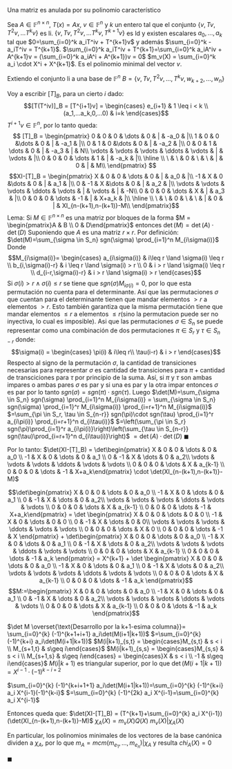 Una matriz es anulada por su polinomio característico

Sea $A \in \mathbb F^{n\times n}$, $T(x)=Ax$, $v \in \mathbb F^n$ y $k$ un entero tal que el conjunto $\{v,Tv,T^2v,...T^kv\}$ es li. $\{v,Tv,T^2v,...T^kv,T^{k+1}v\}$ es ld y existen escalares $a_0,...,a_k$ tal que $0=\sum_{i=0}^k a_iT^iv + T^{k+1}v$ y además $\sum_{i=0}^k -a_iT^iv = T^{k+1}$. $\sum_{i=0}^k a_iT^iv + T^{k+1}=\sum_{i=0}^k a_iA^iv + A^{k+1}v = (\sum_{i=0}^k a_iA^i + A^{k+1})v = 0$
$m_v(X) = \sum_{i=0}^k a_i \cdot X^i + X^{k+1}$. Es el polinomio minimal del vector $v$.

Extiendo el conjunto li a una base de $\mathbb F^n$ $B=\{v,Tv,T^2v,...,T^kv,w_{k+2},...,w_n\}$

Voy a escribir $[T]_B$, para un cierto $i$ dado:
$$[T(T^iv)]_B = [T^{i+1}v] = \begin{cases}
	e_{i+1} & 1 \leq i < k \\
	(a_1,...a_k,0,...0) & i=k
\end{cases}$$
$T^{i+1}v \in \mathbb F^n$, por lo tanto queda:
$$
[T]_B = 
\begin{pmatrix}
	0 & 0 & 0 & \dots & 0 & | & -a_0 & |\\
	1 & 0 & 0 &\dots & 0 & | & -a_1 & |\\
	0 & 1 & 0 &\dots & 0 & | & -a_2 & |\\
	0 & 0 & 1 & \dots & 0 & | & -a_3 & | & N\\
	\vdots & \vdots & \vdots & \ddots & \vdots & | & \vdots & |\\
	0 & 0 & 0 & \dots & 1 & | & -a_k & |\\
	\hline \\
	\ & \ & 0  & \ & \ & | & 0 & | & M\\
\end{pmatrix}
$$
$$XI-[T]_B = \begin{pmatrix}
	X & 0 & 0 & \dots & 0 & | & a_0 & |\\
	-1 & X & 0 &\dots & 0 & | & a_1 & |\\
	0 & -1 & X &\dots & 0 & | & a_2 & |\\
	\vdots & \vdots & \vdots & \ddots & \vdots & | & \vdots & | & -N\\
	0 & 0 & 0 & \dots & X & | & a_3 & |\\
	0 & 0 & 0 & \dots & -1 & | & X+a_k & |\\
	\hline \\
	\ & \ & 0  & \ & \ & | & 0 & | & XI_{n-(k+1),n-(k+1)}-M\\
\end{pmatrix}$$
Lema: Si $M \in \mathbb F^{n \times n}$ es una matriz por bloques de la forma $M = \begin{pmatrix}A & B \\ 0 & D\end{pmatrix}$ entonces $\det(M)=\det(A) \cdot \det(D)$
	Suponiendo que $A$ es una matriz $r\times r$.
	Por definición: $\det(M)=\sum_{\sigma \in S_n} sgn(\sigma) \prod_{i=1}^n M_{i\sigma(i)}$
	Donde
	$$M_{i\sigma(i)}=
	\begin{cases} 
	a_{i\sigma(i)} & i\leq r \land \sigma(i) \leq r \\ 
	b_{i,\sigma(i)-r} & i \leq r \land \sigma(i) > r \\ 
	0 & i > r \land \sigma(i) \leq r \\ 
	d_{i-r,\sigma(i)-r} &  i > r \land \sigma(i) > r
	\end{cases}$$
	Si $\sigma(i) > r \land \sigma(i)\leq r$ se tiene que $sgn(\sigma)M_{i\sigma(i)}=0$, por lo que esta permutación no cuenta para el determinante. Así que las permutaciones $\sigma$ que cuentan para el determinante tienen que mandar elementos $>r$ a elementos $>r$. Esto también garantiza que la misma permutación tiene que mandar elementos $\leq r$ a elementos $\leq r$(sino la permutacion puede ser no inyectiva, lo cual es imposible). Asi que las permutaciones $\sigma \in S_n$ se puede representar como una combinación de dos permutaciones $\pi \in S_r$ y $\tau \in S_{n-r}$ donde:
	$$\sigma(i) = \begin{cases}
		\pi(i) & i\leq r\\
		\tau(i-r) & i > r 
	\end{cases}$$
	Respecto al signo de la permutación $\sigma$, la cantidad de transiciones necesarias para representar $\sigma$ es $\text{cantidad de transiciones para }\pi + \text{cantidad de transciciones para }\tau$ por principio de la suma. Así, si $\pi$ y $\tau$ son ambas impares o ambas pares $\sigma$ es par y si una es par y la otra impar entonces $\sigma$ es par por lo tanto $sgn(\sigma) = sgn(\pi) \cdot sgn(\tau)$.
	Luego $\det(M)=\sum_{\sigma \in S_n} sgn(\sigma) \prod_{i=1}^n M_{i\sigma(i)} = \sum_{\sigma \in S_n} sgn(\sigma) \prod_{i=1}^r M_{i\sigma(i)} \prod_{i=r+1}^n M_{i\sigma(i)}$ 
	$=\sum_{\pi \in S_r, \tau \in S_{n-r}} sgn(\pi)\cdot sgn(\tau) \prod_{i=1}^r a_{i\pi(i)} \prod_{i=r+1}^n d_{i\tau(i)}$
	$=\left(\sum_{\pi \in S_r} sgn(\pi)\prod_{i=1}^r a_{i\pi(i)}\right)\left(\sum_{\tau \in S_{n-r}} sgn(\tau)\prod_{i=r+1}^n d_{i\tau(i)}\right)$
	$=\det(A)\cdot \det(D)$
	$\blacksquare$

Por lo tanto:
$\det(XI-[T]_B) = \det\begin{pmatrix} X & 0 & 0 & \dots & 0 & a_0 \\ -1 & X & 0 & \dots & 0 & a_1 \\ 0 & -1 & X & \dots & 0 & a_2\\ \vdots & \vdots & \vdots & \ddots & \vdots & \vdots \\ 0 & 0 & 0 & \dots & X & a_{k-1} \\ 0 & 0 & 0 & \dots & -1 & X+a_k\end{pmatrix} \cdot \det(XI_{n-(k+1),n-(k+1)}-M)$

$$\det\begin{pmatrix} X & 0 & 0 & \dots & 0 & a_0 \\ -1 & X & 0 & \dots & 0 & a_1 \\ 0 & -1 & X & \dots & 0 & a_2\\ \vdots & \vdots & \vdots & \ddots & \vdots & \vdots \\ 0 & 0 & 0 & \dots & X & a_{k-1} \\ 0 & 0 & 0 & \dots & -1 & X+a_k\end{pmatrix} = \det
\begin{pmatrix} X & 0 & 0 & \dots & 0 & 0 \\
-1 & X & 0 & \dots & 0 & 0 \\
0 & -1 & X & \dots & 0 & 0\\
\vdots & \vdots & \vdots & \ddots & \vdots & \vdots \\
0 & 0 & 0 & \dots & X & 0 \\
0 & 0 & 0 & \dots & -1 & X
\end{pmatrix} + \det\begin{pmatrix} X & 0 & 0 & \dots & 0 & a_0 \\
-1 & X & 0 & \dots & 0 & a_1 \\
0 & -1 & X & \dots & 0 & a_2\\
\vdots & \vdots & \vdots & \ddots & \vdots & \vdots \\
0 & 0 & 0 & \dots & X & a_{k-1} \\
0 & 0 & 0 & \dots & -1 & a_k
\end{pmatrix} = X^{k+1} + \det \begin{pmatrix} X & 0 & 0 & \dots & 0 & a_0 \\
-1 & X & 0 & \dots & 0 & a_1 \\
0 & -1 & X & \dots & 0 & a_2\\
\vdots & \vdots & \vdots & \ddots & \vdots & \vdots \\
0 & 0 & 0 & \dots & X & a_{k-1} \\
0 & 0 & 0 & \dots & -1 & a_k
\end{pmatrix}$$
$$M:=\begin{pmatrix} X & 0 & 0 & \dots & 0 & a_0 \\
-1 & X & 0 & \dots & 0 & a_1 \\
0 & -1 & X & \dots & 0 & a_2\\
\vdots & \vdots & \vdots & \ddots & \vdots & \vdots \\
0 & 0 & 0 & \dots & X & a_{k-1} \\
0 & 0 & 0 & \dots & -1 & a_k
\end{pmatrix}$$

$\det M \overset{\text{Desarrollo por la k+1-esima columna}}= \sum_{i=0}^{k} (-1)^{k+1+i+1} a_i\det(M(i+1|k+1))$
$=\sum_{i=0}^{k} (-1)^{k+i} a_i\det(M(i+1|k+1))$
$M(i|k+1)_{s,t} = \begin{cases}M_{s,t} & s < i \\ M_{s+1,t} & s\geq i\end{cases}$
$M(i|k+1)_{s,s} = \begin{cases}M_{s,s} & s < i \\ M_{s+1,s} & s\geq i\end{cases} = \begin{cases}X & s < i \\ -1 & s\geq i\end{cases}$
$M(i|k+1)$ es triangular superior, por lo que $\det(M(i+1|k+1)) = X^{i-1}\cdot (-1)^{k-i+2}$

$\sum_{i=0}^{k} (-1)^{k+i+1+1} a_i\det(M(i+1|k+1))=\sum_{i=0}^{k} (-1)^{k+i} a_i X^{i-1}(-1)^{k-i}$
$=\sum_{i=0}^{k} (-1)^{2k} a_i X^{i-1}=\sum_{i=0}^{k} a_i X^{i-1}$

Entonces queda que:
$\det(XI-[T]_B) = (T^{k+1}+\sum_{i=0}^{k} a_i X^{i-1})(\det(XI_{n-(k+1),n-(k+1)}-M)$
$\chi_A(X) = m_v(X)Q(X)$
$m_v(X) | \chi_A(X)$

En particular, los polinomios minimales de los vectores de la base canónica dividen a $\chi_A$, por lo que $m_A = mcm(m_{e_1},...,m_{e_n}) | \chi_A$ y resulta $chi_A(X) = 0$ 

$\blacksquare$